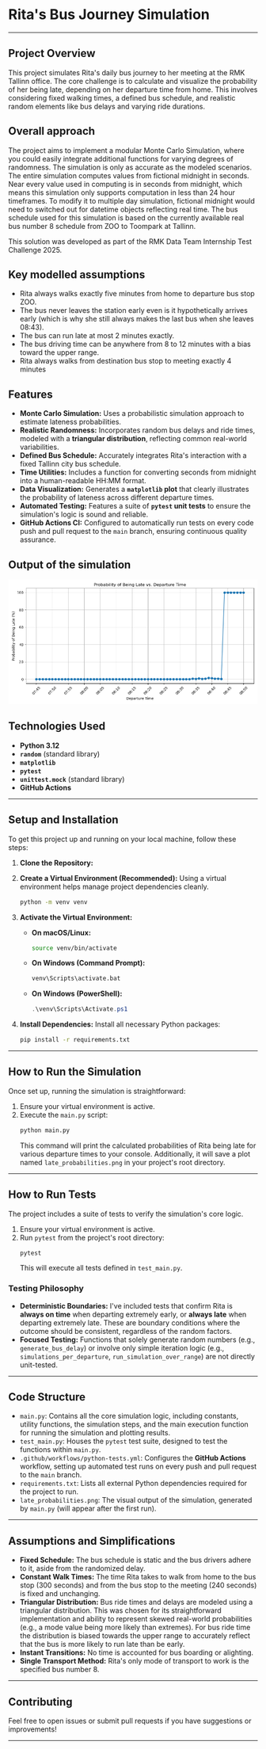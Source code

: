 # Rita's Bus Journey Simulation

---

##  Project Overview

This project simulates Rita's daily bus journey to her meeting at the RMK Tallinn office. The core challenge is to calculate and visualize the probability of her being late, depending on her departure time from home. This involves considering fixed walking times, a defined bus schedule, and realistic random elements like bus delays and varying ride durations.

## Overall approach

The project aims to implement a modular Monte Carlo Simulation, where you could easily integrate additional functions for varying degrees of randomness.
The simulation is only as accurate as the modeled scenarios. The entire simulation computes values from fictional midnight in seconds. Near every value used in computing is in seconds from midnight, which means this simulation only supports computation in less than 24 hour timeframes. To modify it to multiple day simulation, fictional midnight would need to switched out for datetime objects reflecting real time. The bus schedule used for this simulation is based on the currently available real bus number 8 schedule from ZOO to Toompark at Tallinn.


This solution was developed as part of the RMK Data Team Internship Test Challenge 2025.

## Key modelled assumptions

 - Rita always walks exactly five minutes from home to departure bus stop ZOO.
 - The bus never leaves the station early even is it hypothetically arrives early (which is why she still always makes the last bus when she leaves 08:43).
 - The bus can run late at most 2 minutes exactly.
 - The bus driving time can be anywhere from 8 to 12 minutes with a bias toward the upper range.
 - Rita always walks from destination bus stop to meeting exactly 4 minutes

##  Features

* **Monte Carlo Simulation:** Uses a probabilistic simulation approach to estimate lateness probabilities.
* **Realistic Randomness:** Incorporates random bus delays and ride times, modeled with a **triangular distribution**, reflecting common real-world variabilities.
* **Defined Bus Schedule:** Accurately integrates Rita's interaction with a fixed Tallinn city bus schedule.
* **Time Utilities:** Includes a function for converting seconds from midnight into a human-readable HH:MM format.
* **Data Visualization:** Generates a **`matplotlib` plot** that clearly illustrates the probability of lateness across different departure times.
* **Automated Testing:** Features a suite of **`pytest` unit tests** to ensure the simulation's logic is sound and reliable.
* **GitHub Actions CI:** Configured to automatically run tests on every code push and pull request to the `main` branch, ensuring continuous quality assurance.

## Output of the simulation

![Probability of Being Late vs. Departure Time](late_probabilities.png)

##  Technologies Used

* **Python 3.12**
* **`random`** (standard library)
* **`matplotlib`**
* **`pytest`**
* **`unittest.mock`** (standard library)
* **GitHub Actions**

---

##  Setup and Installation

To get this project up and running on your local machine, follow these steps:

1.  **Clone the Repository:**

2.  **Create a Virtual Environment (Recommended):**
    Using a virtual environment helps manage project dependencies cleanly.
    ```bash
    python -m venv venv
    ```

3.  **Activate the Virtual Environment:**

    * **On macOS/Linux:**
        ```bash
        source venv/bin/activate
        ```
    * **On Windows (Command Prompt):**
        ```bash
        venv\Scripts\activate.bat
        ```
    * **On Windows (PowerShell):**
        ```powershell
        .\venv\Scripts\Activate.ps1
        ```

4.  **Install Dependencies:**
    Install all necessary Python packages:
    ```bash
    pip install -r requirements.txt
    ```

---

##  How to Run the Simulation

Once set up, running the simulation is straightforward:

1.  Ensure your virtual environment is active.
2.  Execute the `main.py` script:
    ```bash
    python main.py
    ```
    This command will print the calculated probabilities of Rita being late for various departure times to your console. Additionally, it will save a plot named `late_probabilities.png` in your project's root directory.

---

##  How to Run Tests

The project includes a suite of tests to verify the simulation's core logic.

1.  Ensure your virtual environment is active.
2.  Run `pytest` from the project's root directory:
    ```bash
    pytest
    ```
    This will execute all tests defined in `test_main.py`.

### Testing Philosophy

* **Deterministic Boundaries:** I've included tests that confirm Rita is **always on time** when departing extremely early, or **always late** when departing extremely late. These are boundary conditions where the outcome should be consistent, regardless of the random factors.
* **Focused Testing:** Functions that solely generate random numbers (e.g., `generate_bus_delay`) or involve only simple iteration logic (e.g., `simulations_per_departure`, `run_simulation_over_range`) are not directly unit-tested.

---

##  Code Structure

* `main.py`: Contains all the core simulation logic, including constants, utility functions, the simulation steps, and the main execution function for running the simulation and plotting results.
* `test_main.py`: Houses the `pytest` test suite, designed to test the functions within `main.py`.
* `.github/workflows/python-tests.yml`: Configures the **GitHub Actions** workflow, setting up automated test runs on every push and pull request to the `main` branch.
* `requirements.txt`: Lists all external Python dependencies required for the project to run.
* `late_probabilities.png`: The visual output of the simulation, generated by `main.py` (will appear after the first run).

---

##  Assumptions and Simplifications

* **Fixed Schedule:** The bus schedule is static and the bus drivers adhere to it, aside from the randomized delay.
* **Constant Walk Times:** The time Rita takes to walk from home to the bus stop (300 seconds) and from the bus stop to the meeting (240 seconds) is fixed and unchanging.
* **Triangular Distribution:** Bus ride times and delays are modeled using a triangular distribution. This was chosen for its straightforward implementation and ability to represent skewed real-world probabilities (e.g., a mode value being more likely than extremes). For bus ride time the distribution is biased towards the upper range to accurately reflect that the bus is more likely to run late than be early.
* **Instant Transitions:** No time is accounted for bus boarding or alighting.
* **Single Transport Method:** Rita's only mode of transport to work is the specified bus number 8.

---

##  Contributing

Feel free to open issues or submit pull requests if you have suggestions or improvements!

---


